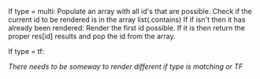 If type = multi:
    Populate an array with all id's that are possible.
    Check if the current id to be rendered is in the array list(.contains)
    If if isn't then it has already been rendered:
        Render the first id possible.
    If it is then return the proper res[id] results and pop the id from the array.

If type = tf:
    

*There needs to be someway to render different if type is matching or TF*